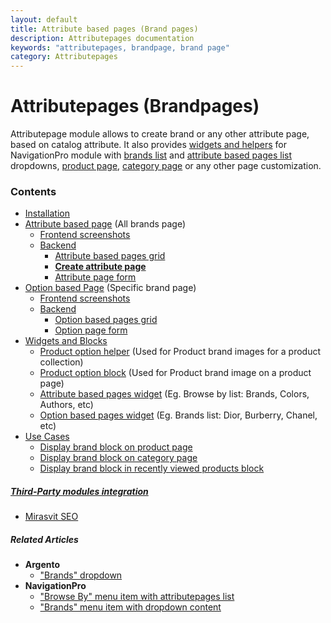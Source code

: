 ```yaml
---
layout: default
title: Attribute based pages (Brand pages)
description: Attributepages documentation
keywords: "attributepages, brandpage, brand page"
category: Attributepages
---
```


# Attributepages (Brandpages)

Attributepage module allows to create brand or any other attribute page,
based on catalog attribute. It also provides [widgets and helpers](widgets-and-blocks/)
for NavigationPro module with
[brands list](/m1/extensions/navigationpro/siblings/brands-with-dropdown-content/)
and [attribute based pages list](/m1/extensions/navigationpro/siblings/browse-by-with-attributepages-list/)
dropdowns, [product page][block_on_product_page], [category page][block_on_category_page]
or any other page customization.

### Contents

 -  [Installation](installation/)
 -  [Attribute based page](attribute-based-page/) (All brands page)
    - [Frontend screenshots](attribute-based-page/frontend/)
    - [Backend](attribute-based-page/backend/)
        - [Attribute based pages grid](attribute-based-page/backend/#attribute-based-pages-grid)
        - [**Create attribute page**](attribute-based-page/backend/#create-attribute-page)
        - [Attribute page form](attribute-based-page/backend/#attribute-page-form)
 -  [Option based Page](option-based-page/) (Specific brand page)
    - [Frontend screenshots](option-based-page/frontend/)
    - [Backend](option-based-page/backend/)
        - [Option based pages grid](option-based-page/backend/#option-based-pages-grid)
        - [Option page form](option-based-page/backend/#option-page-form)
 -  [Widgets and Blocks](widgets-and-blocks/)
    - [Product option helper](widgets-and-blocks/product-option-helper/) (Used for Product brand images for a product collection)
    - [Product option block](widgets-and-blocks/product-option-block/) (Used for Product brand image on a product page)
    - [Attribute based pages widget](widgets-and-blocks/attribute-based-pages-widget/) (Eg. Browse by list: Brands, Colors, Authors, etc)
    - [Option based pages widget](widgets-and-blocks/option-based-pages-widget/) (Eg. Brands list: Dior, Burberry, Chanel, etc)
 -  [Use Cases](use-cases/)
    - [Display brand block on product page](use-cases/brand-block-on-product-page/)
    - [Display brand block on category page](use-cases/brand-block-on-category-page/)
    - [Display brand block in recently viewed products block](use-cases/brand-block-in-recently-viewed-block/)

##### [Third-Party modules integration](third-party-modules-integration/)

 - [Mirasvit SEO](third-party-modules-integration/#mirasvitseo)

##### Related Articles

 -  **Argento**
    - ["Brands" dropdown](/m1/argento/navigation-setup/#brands-dropdown)
 -  **NavigationPro**
    - ["Browse By" menu item with attributepages list](/m1/extensions/navigationpro/siblings/browse-by-with-attributepages-list/)
    - ["Brands" menu item with dropdown content](/m1/extensions/navigationpro/siblings/brands-with-dropdown-content/)

[block_on_product_page]: use-cases/brand-block-on-product-page/ "Display brand block on product page"
[block_on_category_page]: use-cases/brand-block-on-category-page/ "Display brand block on category page"
